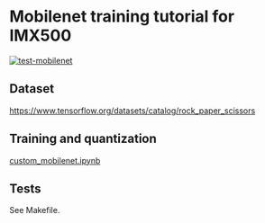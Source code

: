# Mobilenet training tutorial for IMX500
[![test-mobilenet](https://github.com/SonySemiconductorSolutions/aitrios-rpi-tutorials-ai-model-training-dev/actions/workflows/test-mobilenet.yml/badge.svg)](https://github.com/SonySemiconductorSolutions/aitrios-rpi-tutorials-ai-model-training-dev/actions/workflows/test-mobilenet.yml)

## Dataset
https://www.tensorflow.org/datasets/catalog/rock_paper_scissors

## Training and quantization
[custom_mobilenet.ipynb](./custom_mobilenet.ipynb)

## Tests
See Makefile.
